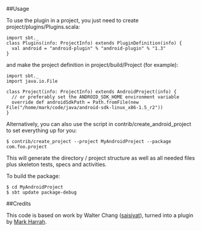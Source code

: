 ##Usage

To use the plugin in a project, you just need to create project/plugins/Plugins.scala:

    import sbt._
    class Plugins(info: ProjectInfo) extends PluginDefinition(info) {
      val android = "android-plugin" % "android-plugin" % "1.3"
    }


and make the project definition in project/build/Project (for example):

    import sbt._
    import java.io.File

    class Project(info: ProjectInfo) extends AndroidProject(info) {
      // or preferably set the ANDROID_SDK_HOME environment variable
      override def androidSdkPath = Path.fromFile(new File("/home/mark/code/java/android-sdk-linux_x86-1.5_r2"))
    }


Alternatively, you can also use the script in contrib/create_android_project to set
everything up for you:

    $ contrib/create_project --project MyAndroidProject --package com.foo.project

This will generate the directory / project structure as well as all needed files plus
skeleton tests, specs and activities.

To build the package:

    $ cd MyAndroidProject
    $ sbt update package-debug

##Credits

This code is based on work by Walter Chang
([saisiyat](http://github.com/weihsiu/saisiyat/)), turned into a plugin by
[Mark Harrah](github.com/harrah).
